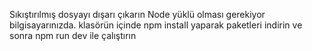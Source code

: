 Sıkıştırılmış dosyayı dışarı çıkarın
Node yüklü olması gerekiyor bilgisayarınızda.
klasörün içinde npm install yaparak paketleri indirin ve sonra npm run dev ile çalıştırın
